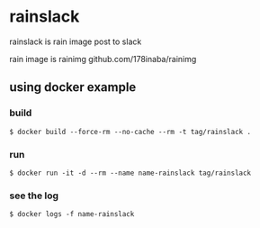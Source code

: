 # rainslack

rainslack is rain image post to slack

rain image is rainimg
github.com/178inaba/rainimg

## using docker example

### build

`$ docker build --force-rm --no-cache --rm -t tag/rainslack .`

### run

`$ docker run -it -d --rm --name name-rainslack tag/rainslack`

### see the log

`$ docker logs -f name-rainslack`
